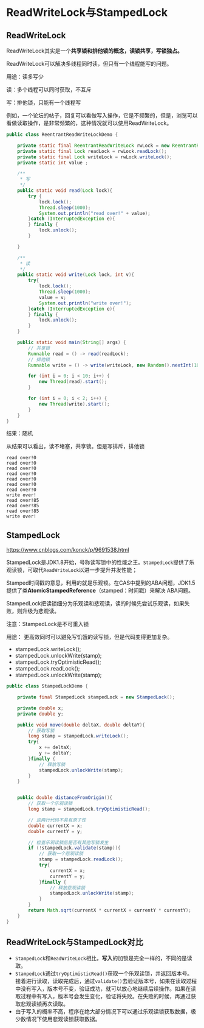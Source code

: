 # ReadWriteLock与StampedLock



## ReadWriteLock

ReadWriteLock其实是一个**共享锁和排他锁的概念，读锁共享，写锁独占。**

ReadWriteLock可以解决多线程同时读，但只有一个线程能写的问题。





用途：读多写少

读：多个线程可以同时获取，不互斥

写：排他锁，只能有一个线程写



例如，一个论坛的帖子，回复可以看做写入操作，它是不频繁的，但是，浏览可以看做读取操作，是非常频繁的，这种情况就可以使用ReadWriteLock。

```java
public class ReentrantReadWriteLockDemo {

    private static final ReentrantReadWriteLock rwLock = new ReentrantReadWriteLock();
    private static final Lock readLock = rwLock.readLock();
    private static final Lock writeLock = rwLock.writeLock();
    private static int value ;

    /**
     * 写
     */
    public static void read(Lock lock){
        try {
            lock.lock();
            Thread.sleep(1000);
            System.out.println("read over!" + value);
        }catch (InterruptedException e){
        } finally {
            lock.unlock();
        }

    }

    /**
     * 读
     */
    public static void write(Lock lock, int v){
        try{
            lock.lock();
            Thread.sleep(1000);
            value = v;
            System.out.println("write over!");
        }catch (InterruptedException e){
        } finally {
            lock.unlock();
        }
    }

    public static void main(String[] args) {
        // 共享锁
        Runnable read = () -> read(readLock);
        // 排他锁
        Runnable write = () -> write(writeLock, new Random().nextInt(100));

        for (int i = 0; i < 10; i++) {
            new Thread(read).start();
        }

        for (int i = 0; i < 2; i++) {
            new Thread(write).start();
        }
    }
}

```



结果：随机

从结果可以看出，读不堵塞，共享锁。但是写排斥，排他锁

```
read over!0
read over!0
read over!0
read over!0
read over!0
read over!0
read over!0
write over!
read over!85
read over!85
read over!85
write over!
```



## StampedLock

https://www.cnblogs.com/konck/p/9691538.html

StampedLock是JDK1.8开始，号称读写锁中的性能之王。`StampedLock`提供了乐观读锁，可取代`ReadWriteLock`以进一步提升并发性能；

Stamped时间戳的意思，利用的就是乐观锁。在CAS中提到的ABA问题，JDK1.5提供了类**AtomicStampedReference**（stamped：时间戳）来解决 ABA问题。



StampedLock把读锁细分为乐观读和悲观读，读的时候先尝试乐观读，如果失败，则升级为悲观读。

注意：StampedLock是不可重入锁



用途： 更高效同时可以避免写饥饿的读写锁，但是代码变得更加复杂。

-  stampedLock.writeLock();
-  stampedLock.unlockWrite(stamp);
- stampedLock.tryOptimisticRead();
- stampedLock.readLock();
-  stampedLock.unlockWrite(stamp);

```java
public class StampedLockDemo {

    private final StampedLock stampedLock = new StampedLock();

    private double x;
    private double y;

    public void move(double deltaX, double deltaY){
        // 获取写锁
        long stamp = stampedLock.writeLock();
        try{
            x += deltaX;
            y += deltaY;
        }finally {
            // 释放写锁
            stampedLock.unlockWrite(stamp);
        }
    }


    public double distanceFromOrigin(){
        // 获取一个乐观读锁
        long stamp = stampedLock.tryOptimisticRead();

        // 这两行代码不具有原子性
        double currentX = x;
        double currentY = y;

        // 检查乐观读锁后是否有其他写锁发生
        if (!stampedLock.validate(stamp)){
            // 获取一个悲观读锁
            stamp = stampedLock.readLock();
            try{
                currentX = x;
                currentY = y;
            }finally {
                // 释放悲观读锁
                stampedLock.unlockWrite(stamp);
            }
        }
        return Math.sqrt(currentX * currentX + currentY * currentY);
    }
}
```



## ReadWriteLock与StampedLock对比

- `StampedLock`和`ReadWriteLock`相比，**写入**的加锁是完全一样的，不同的是读取。
- `StampedLock`通过`tryOptimisticRead()`获取一个乐观读锁，并返回版本号。接着进行读取，读取完成后，通过`validate()`去验证版本号，如果在读取过程中没有写入，版本号不变，验证成功，就可以放心地继续后续操作。如果在读取过程中有写入，版本号会发生变化，验证将失败。在失败的时候，再通过获取悲观读锁再次读取。
- 由于写入的概率不高，程序在绝大部分情况下可以通过乐观读锁获取数据，极少数情况下使用悲观读锁获取数据。